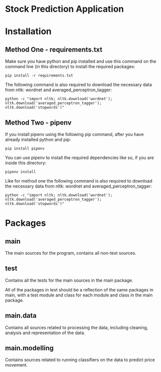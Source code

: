 # Stock Prediction Application
# Installation

## Method One - requirements.txt
Make sure you have python and pip installed and use this command on the command line (in this directory) to install the required packages:
```
pip install -r requirements.txt
```

The following command is also required to download the necessary data from nltk: wordnet and averaged_perceptron_tagger:
```
python -c "import nltk; nltk.download('wordnet'); nltk.download('averaged_perceptron_tagger'); nltk.download('stopwords')"
```

## Method Two - pipenv
If you install pipenv using the following pip command, after you have already installed python and pip:
```
pip install pipenv
```

You can use pipenv to install the required dependencies like so, if you are inside this directory:
```
pipenv install
```

Like for method one the following command is also required to download the necessary data from nltk: wordnet and averaged_perceptron_tagger:
```
python -c "import nltk; nltk.download('wordnet'); nltk.download('averaged_perceptron_tagger'); nltk.download('stopwords')"
```

# Packages
## main
The main sources for the program, contains all non-test sources.
## test 
Contains all the tests for the main sources in the main package. 

All of the packages in test should be a reflection of the same packages in main, with a test module and class for each module and class in the main package.
## main.data
Contains all sources related to processing the data, including cleaning, analysis and 
representation of the data.
## main.modelling
Contains sources related to running classifiers on the data to predict price movement. 
